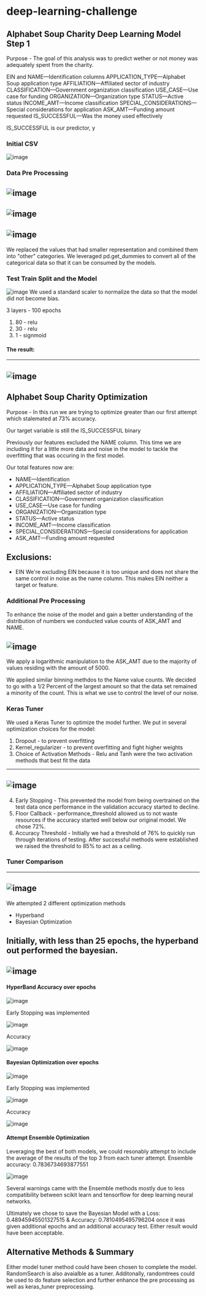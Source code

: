 # deep-learning-challenge

## Alphabet Soup Charity Deep Learning Model Step 1

Purpose - The goal of this analysis was to predict wether or not money was adequately spent from the charity.

EIN and NAME—Identification columns
APPLICATION_TYPE—Alphabet Soup application type
AFFILIATION—Affiliated sector of industry
CLASSIFICATION—Government organization classification
USE_CASE—Use case for funding
ORGANIZATION—Organization type
STATUS—Active status
INCOME_AMT—Income classification
SPECIAL_CONSIDERATIONS—Special considerations for application
ASK_AMT—Funding amount requested
IS_SUCCESSFUL—Was the money used effectively

IS_SUCCESSFUL is our predictor, y


### Initial CSV
![image](https://github.com/SwagmasterMatt/deep-learning-challenge/assets/133460903/26c3a8be-22ba-43d6-9af8-edef78f386bf)

### Data Pre Processing
![image](https://github.com/SwagmasterMatt/deep-learning-challenge/assets/133460903/8848f711-f688-4cd7-b9ba-a583e53b9098)
--------------------------------------------------------------------------
![image](https://github.com/SwagmasterMatt/deep-learning-challenge/assets/133460903/beb38a38-6b5a-4784-a1bd-c21ce946af72)
--------------------------------------------------------------------------
![image](https://github.com/SwagmasterMatt/deep-learning-challenge/assets/133460903/7b5372e2-e4f9-43ba-b6c8-2cd79dc78050)
--------------------------------------------------------------------------

We replaced the values that had smaller representation and combined them into "other" categories.
We leveraged pd.get_dummies to convert all of the categorical data so that it can be consumed by the models.

### Test Train Split and the Model

![image](https://github.com/SwagmasterMatt/deep-learning-challenge/assets/133460903/ecbd2aaa-4a4f-4880-acc8-7ce185af19e5)
We used a standard scaler to normalize the data so that the model did not become bias.

3 layers - 100 epochs
1. 80 - relu
2. 30 - relu
3. 1 - signmoid

#### The result: 
--------------------------------------------------------------------------
![image](https://github.com/SwagmasterMatt/deep-learning-challenge/assets/133460903/2dac415c-a4b7-46fd-b054-a2e79f9eb3c3)
--------------------------------------------------------------------------




## Alphabet Soup Charity Optimization

Purpose - In this run we are trying to optimize greater than our first attempt which stalemated at 73% accuracy.

Our target variable is still the IS_SUCCESSFUL binary 

Previously our features excluded the NAME column. This time we are including it for a little more data and noise in the model to tackle the overfitting that was occuring in the first model.

Our total features now are: 
- NAME—Identification
- APPLICATION_TYPE—Alphabet Soup application type
- AFFILIATION—Affiliated sector of industry
- CLASSIFICATION—Government organization classification
- USE_CASE—Use case for funding
- ORGANIZATION—Organization type
- STATUS—Active status
- INCOME_AMT—Income classification
- SPECIAL_CONSIDERATIONS—Special considerations for application
- ASK_AMT—Funding amount requested

Exclusions:
-----------------------
- EIN
We're excluding EIN because it is too unique and does not share the same control in noise as the name column. This makes EIN neither a target or feature.

### Additional Pre Processing
To enhance the noise of the model and gain a better understanding of the distribution of numbers we conducted value counts of ASK_AMT and NAME.

![image](https://github.com/SwagmasterMatt/deep-learning-challenge/assets/133460903/18224520-e513-47ee-b7e3-d1bc333848e5)
----------------------------------------------------------------------------

We apply a logarithmic manipulation to the ASK_AMT due to the majority of values residing with the amount of 5000.

We applied similar binning methdos to the Name value counts. We decided to go with a 1/2 Percent of the largest amount so that the data set remained a minority of the count. This is what we use to control the level of our noise.

### Keras Tuner

We used a Keras Tuner to optimize the model further. We put in several optimization choices for the model:

1. Dropout - to prevent overfitting
2. Kernel_regularizer - to prevent overfitting and fight higher weights
3. Choice of Activation Methods - Relu and Tanh were the two activation methods that best fit the data
----------------------------------------------------------------------------
![image](https://github.com/SwagmasterMatt/deep-learning-challenge/assets/133460903/b6cbcd60-8629-4760-b5c5-6b643bbf23f9)
----------------------------------------------------------------------------
4. Early Stopping - This prevented the model from being overtrained on the test data once performance in the validation accuracy started to decline.
5. Floor Callback - performance_threshold allowed us to not waste resources if the accuracy started well below our original model. We chose 72%.
6. Accuracy Threshold - Initially we had a threshold of 76% to quickly run through iterations of testing. After successful methods were established we raised the threshold to 85% to act as a ceiling.

### Tuner Comparison 
----------------------------------------------------------------------------
![image](https://github.com/SwagmasterMatt/deep-learning-challenge/assets/133460903/53324804-0049-49f3-aebb-3ea265a48a6b)
----------------------------------------------------------------------------
We attempted 2 different optimization methods
- Hyperband
- Bayesian Optimization

Initially, with less than 25 epochs, the hyperband out performed the bayesian. 
----------------------------------------------------------------------------
![image](https://github.com/SwagmasterMatt/deep-learning-challenge/assets/133460903/e02bdae7-53e5-400e-a83a-dbeb17925d7f)
----------------------------------------------------------------------------
#### HyperBand Accuracy over epochs
![image](https://github.com/SwagmasterMatt/deep-learning-challenge/assets/133460903/12e0d9be-d39b-4db3-841a-d4deb4cafeaa)

Early Stopping was implemented

![image](https://github.com/SwagmasterMatt/deep-learning-challenge/assets/133460903/6a158189-9964-4f00-b4fa-c597fc474ed8)

Accuracy

![image](https://github.com/SwagmasterMatt/deep-learning-challenge/assets/133460903/c0ccc167-c4af-4f11-87b6-79bdd7ed4ac1)


#### Bayesian Optimization over epochs
![image](https://github.com/SwagmasterMatt/deep-learning-challenge/assets/133460903/0283640d-4687-4bbe-9cab-bad4bac5b370)

Early Stopping was implemented 

![image](https://github.com/SwagmasterMatt/deep-learning-challenge/assets/133460903/11def60f-28cc-4367-80a7-a16f9fa6acaa)

Accuracy

![image](https://github.com/SwagmasterMatt/deep-learning-challenge/assets/133460903/3c117990-e602-4487-93d1-ec1d0020f475)


#### Attempt Ensemble Optimization

Leveraging the best of both models, we could resonably attempt to include the average of the results of the top 3 from each tuner attempt. Ensemble accuracy: 0.7836734693877551

![image](https://github.com/SwagmasterMatt/deep-learning-challenge/assets/133460903/c6130463-b255-4ddc-aa6b-f630a99bb091)

Several warnings came with the Ensemble methods mostly due to less compatibility between scikit learn and tensorflow for deep learning neural networks.

Ultimately we chose to save the Bayesian Model with a Loss: 0.48945945501327515 & Accuracy: 0.7810495495796204 once it was given additional epochs and an additional accuracy test. Either result would have been acceptable.

## Alternative Methods & Summary

Either model tuner method could have been chosen to complete the model. RandomSearch is also avaialble as a tuner. Additonally, randomtrees could be used to do feature selection and further enhance the pre processing as well as keras_tuner preprocessing. 

